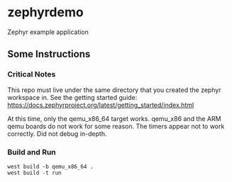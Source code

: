 # zephyrdemo
Zephyr example application

## Some Instructions

### Critical Notes
This repo must live under the same directory that you created the zephyr workspace in. See the getting started guide: https://docs.zephyrproject.org/latest/getting_started/index.html

At this time, only the qemu_x86_64 target works. qemu_x86 and the ARM qemu boards do not work for some reason. The timers appear not to work correctly. Did not debug in-depth.

### Build and Run
```
west build -b qemu_x86_64 .
west build -t run
```

